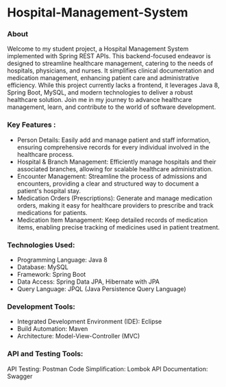 # Hospital-Management-System
### About
Welcome to my student project, a Hospital Management System implemented with Spring REST APIs. This backend-focused endeavor is designed to streamline healthcare management, catering to the needs of hospitals, physicians, and nurses. It simplifies clinical documentation and medication management, enhancing patient care and administrative efficiency. While this project currently lacks a frontend, it leverages Java 8, Spring Boot, MySQL, and modern technologies to deliver a robust healthcare solution. Join me in my journey to advance healthcare management, learn, and contribute to the world of software development.
### Key Features : 
- Person Details: Easily add and manage patient and staff information, ensuring comprehensive records for every individual involved in the healthcare process.
- Hospital & Branch Management: Efficiently manage hospitals and their associated branches, allowing for scalable healthcare administration.
- Encounter Management: Streamline the process of admissions and encounters, providing a clear and structured way to document a patient's hospital stay.
- Medication Orders (Prescriptions): Generate and manage medication orders, making it easy for healthcare providers to prescribe and track medications for patients.
- Medication Item Management: Keep detailed records of medication items, enabling precise tracking of medicines used in patient treatment.
### Technologies Used:
- Programming Language: Java 8
- Database: MySQL
- Framework: Spring Boot
- Data Access: Spring Data JPA, Hibernate with JPA
- Query Language: JPQL (Java Persistence Query Language)
### Development Tools:
-  Integrated Development Environment (IDE): Eclipse
- Build Automation: Maven
- Architecture: Model-View-Controller (MVC)
### API and Testing Tools:
API Testing: Postman
Code Simplification: Lombok
API Documentation: Swagger
